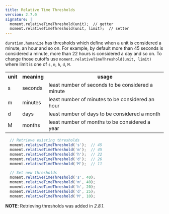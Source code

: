 ```yaml
---
title: Relative Time Thresholds
version: 2.7.0
signature: |
  moment.relativeTimeThreshold(unit);  // getter
  moment.relativeTimeThreshold(unit, limit);  // setter
---
```


`duration.humanize` has thresholds which define when a unit is considered a minute, an hour and so on. For example, by default more than 45 seconds is considered a minute, more than 22 hours is considered a day and so on. To change those cutoffs use `moment.relativeTimeThreshold(unit, limit)` where limit is one of `s`, `m`, `h`, `d`, `M`.

<table>
  <tbody>
    <tr>
      <th>unit</th>
      <th>meaning</th>
      <th>usage</th>
    </tr>
    <tr>
      <td>s</td>
      <td>seconds</td>
      <td>least number of seconds to be considered a minute</td>
    </tr>
    <tr>
      <td>m</td>
      <td>minutes</td>
      <td>least number of minutes to be considered an hour</td>
    </tr>
    <tr>
      <td>d</td>
      <td>days</td>
      <td>least number of days to be considered a month</td>
    </tr>
    <tr>
      <td>M</td>
      <td>months</td>
      <td>least number of months to be considered a year</td>
    </tr>
  </tbody>
</table>

```javascript
  // Retrieve existing thresholds
  moment.relativeTimeThreshold('s');  // 45
  moment.relativeTimeThreshold('m');  // 45
  moment.relativeTimeThreshold('h');  // 22
  moment.relativeTimeThreshold('d');  // 26
  moment.relativeTimeThreshold('M');  // 11

  // Set new thresholds
  moment.relativeTimeThreshold('s', 40);
  moment.relativeTimeThreshold('m', 40);
  moment.relativeTimeThreshold('h', 20);
  moment.relativeTimeThreshold('d', 25);
  moment.relativeTimeThreshold('M', 10);
```

**NOTE**: Retrieving thresholds was added in *2.8.1*.
